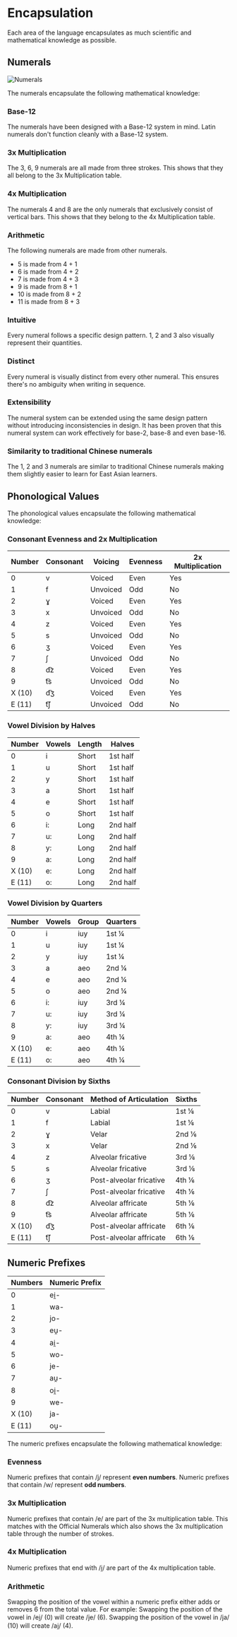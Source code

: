 # Encapsulation

Each area of the language encapsulates as much scientific and mathematical knowledge as possible.

## Numerals

![Numerals](/elp-documentation/img/Numerals.png)

The numerals encapsulate the following mathematical knowledge:

### Base-12

The numerals have been designed with a Base-12 system in mind. Latin numerals
don't function cleanly with a Base-12 system.

### 3x Multiplication

The 3, 6, 9 numerals are all made from three strokes. This shows that they all
belong to the 3x Multiplication table.

### 4x Multiplication

The numerals 4 and 8 are the only numerals that exclusively consist of vertical
bars. This shows that they belong to the 4x Multiplication table.

### Arithmetic

The following numerals are made from other numerals.

- 5 is made from 4 + 1
- 6 is made from 4 + 2
- 7 is made from 4 + 3
- 9 is made from 8 + 1
- 10 is made from 8 + 2
- 11 is made from 8 + 3

### Intuitive

Every numeral follows a specific design pattern. 1, 2 and 3 also visually
represent their quantities.

### Distinct

Every numeral is visually distinct from every other numeral. This ensures
there's no ambiguity when writing in sequence.

### Extensibility

The numeral system can be extended using the same design pattern without
introducing inconsistencies in design. It has been proven that this numeral
system can work effectively for base-2, base-8 and even base-16.

### Similarity to traditional Chinese numerals

The 1, 2 and 3 numerals are similar to traditional Chinese numerals making them
slightly easier to learn for East Asian learners.

## Phonological Values

The phonological values encapsulate the following mathematical knowledge:

### Consonant Evenness and 2x Multiplication

| Number | Consonant | Voicing   | Evenness | 2x Multiplication |
| ------ | --------- | --------- | -------- | ----------------- |
| 0      | v         | Voiced    | Even     | Yes               |
| 1      | f         | Unvoiced  | Odd      | No                |
| 2      | ɣ         | Voiced    | Even     | Yes               |
| 3      | x         | Unvoiced  | Odd      | No                |
| 4      | z         | Voiced    | Even     | Yes               |
| 5      | s         | Unvoiced  | Odd      | No                |
| 6      | ʒ         | Voiced    | Even     | Yes               |
| 7      | ʃ         | Unvoiced  | Odd      | No                |
| 8      | d͡z        | Voiced    | Even     | Yes               |
| 9      | t͡s        | Unvoiced  | Odd      | No                |
| X (10) | d͡ʒ        | Voiced    | Even     | Yes               |
| E (11) | t͡ʃ        | Unvoiced  | Odd      | No                |

### Vowel Division by Halves

| Number | Vowels    | Length  | Halves    |
| ------ | --------- | ------- | --------- |
| 0      | i         | Short   | 1st half  |
| 1      | u         | Short   | 1st half  |
| 2      | y         | Short   | 1st half  |
| 3      | a         | Short   | 1st half  |
| 4      | e         | Short   | 1st half  |
| 5      | o         | Short   | 1st half  |
| 6      | i:        | Long    | 2nd half  |
| 7      | u:        | Long    | 2nd half  |
| 8      | y:        | Long    | 2nd half  |
| 9      | a:        | Long    | 2nd half  |
| X (10) | e:        | Long    | 2nd half  |
| E (11) | o:        | Long    | 2nd half  |

### Vowel Division by Quarters

| Number | Vowels    | Group     | Quarters  |
| ------ | --------- | -------   | --------- |
| 0      | i         | iuy       | 1st ¼     |
| 1      | u         | iuy       | 1st ¼     |
| 2      | y         | iuy       | 1st ¼     |
| 3      | a         | aeo       | 2nd ¼     |
| 4      | e         | aeo       | 2nd ¼     |
| 5      | o         | aeo       | 2nd ¼     |
| 6      | i:        | iuy       | 3rd ¼     |
| 7      | u:        | iuy       | 3rd ¼     |
| 8      | y:        | iuy       | 3rd ¼     |
| 9      | a:        | aeo       | 4th ¼     |
| X (10) | e:        | aeo       | 4th ¼     |
| E (11) | o:        | aeo       | 4th ¼     |

### Consonant Division by Sixths

| Number | Consonant | Method of Articulation  | Sixths |
| ------ | --------- | ----------------------- | ------ |
| 0      | v         | Labial                  | 1st ⅙  |
| 1      | f         | Labial                  | 1st ⅙  |
| 2      | ɣ         | Velar                   | 2nd ⅙  |
| 3      | x         | Velar                   | 2nd ⅙  |
| 4      | z         | Alveolar fricative      | 3rd ⅙  |
| 5      | s         | Alveolar fricative      | 3rd ⅙  |
| 6      | ʒ         | Post-alveolar fricative | 4th ⅙  |
| 7      | ʃ         | Post-alveolar fricative | 4th ⅙  |
| 8      | d͡z        | Alveolar affricate      | 5th ⅙  |
| 9      | t͡s        | Alveolar affricate      | 5th ⅙  |
| X (10) | d͡ʒ        | Post-alveolar affricate | 6th ⅙  |
| E (11) | t͡ʃ        | Post-alveolar affricate | 6th ⅙  |

## Numeric Prefixes

| Numbers        | Numeric Prefix   |
| -------------- | ---------------- |
| 0              | ei̯-              |
| 1              | wa-              |
| 2              | jo-              |
| 3              | eu̯-              |
| 4              | ai̯-              |
| 5              | wo-              |
| 6              | je-              |
| 7              | au̯-              |
| 8              | oi̯-              |
| 9              | we-              |
| X (10)         | ja-              |
| E (11)         | ou̯-              |

The numeric prefixes encapsulate the following mathematical knowledge:

### Evenness
Numeric prefixes that contain /j/ represent **even numbers**.
Numeric prefixes that contain /w/ represent **odd numbers**.

### 3x Multiplication
Numeric prefixes that contain /e/ are part of the 3x multiplication table. This matches with the Official Numerals which also shows the 3x multiplication table through the number of strokes.

### 4x Multiplication
Numeric prefixes that end with /i̯/ are part of the 4x multiplication table.

### Arithmetic
Swapping the position of the vowel within a numeric prefix either adds or removes 6 from the total value. For example:
Swapping the position of the vowel in /ei̯/ (0) will create /je/ (6).
Swapping the position of the vowel in /ja/ (10) will create /ai̯/ (4).